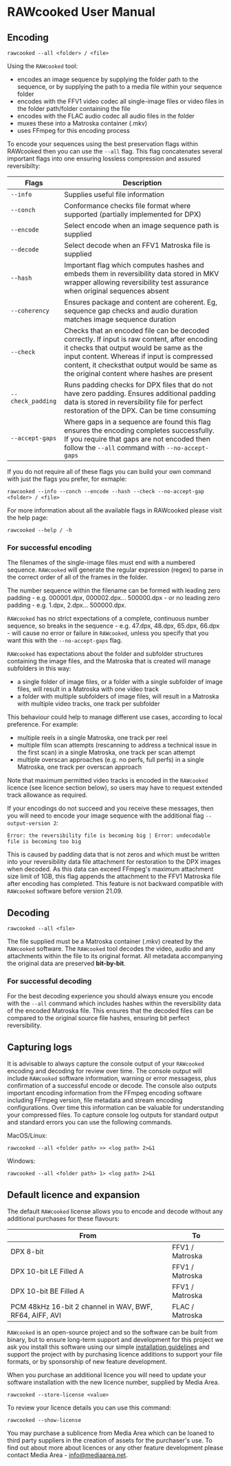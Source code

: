 # RAWcooked User Manual

## Encoding
  
  
```
rawcooked --all <folder> / <file>
```
  
Using the `RAWcooked` tool:  
- encodes an image sequence by supplying the folder path to the sequence, or by supplying the path to a media file within your sequence folder
- encodes with the FFV1 video codec all single-image files or video files in the folder path/folder containing the file
- encodes with the FLAC audio codec all audio files in the folder  
- muxes these into a Matroska container (.mkv)
- uses FFmpeg for this encoding process
  
To encode your sequences using the best preservation flags within RAWcooked then you can use the ```--all``` flag. This flag concatenates several important flags into one ensuring lossless compression and assured reversibilty:  
  
  
| Flags                     | Description                                |
| ------------------------- | ------------------------------------------ |
| ```--info```              | Supplies useful file information           |
| ```--conch```             | Conformance checks file format where supported (partially implemented for DPX) |
| ```--encode```            | Select encode when an image sequence path is supplied  |
| ```--decode```            | Select decode when an FFV1 Matroska file is supplied |
| ```--hash```              | Important flag which computes hashes and embeds them in reversibility data stored in MKV wrapper allowing reversibility test assurance when original sequences absent |
| ```--coherency```         | Ensures package and content are coherent. Eg, sequence gap checks and audio duration matches image sequence duration |
| ```--check```             | Checks that an encoded file can be decoded correctly. If input is raw content, after encoding it checks that output would be same as the input content. Whereas if input is compressed content, it checksthat output would be same as the original content where hashes are present |
| ```--check_padding```     | Runs padding checks for DPX files that do not have zero padding. Ensures additional padding data is stored in reversibility file for perfect restoration of the DPX. Can be time consuming  |
| ```--accept-gaps```       | Where gaps in a sequence are found this flag ensures the encoding completes successfully. If you require that gaps are not encoded then follow the ```--all``` command with ```--no-accept-gaps``` |

  
If you do not require all of these flags you can build your own command with just the flags you prefer, for exmaple:
```
rawcooked --info --conch --encode --hash --check --no-accept-gap <folder> / <file>
```
  
For more information about all the available flags in RAWcooked please visit the help page:
```
rawcooked --help / -h
```

  
### For successful encoding

The filenames of the single-image files must end with a numbered sequence. `RAWcooked` will generate the regular expression (regex) to parse in the correct order of all of the frames in the folder. 

The number sequence within the filename can be formed with leading zero padding - e.g. 000001.dpx, 000002.dpx... 500000.dpx - or no leading zero padding - e.g. 1.dpx, 2.dpx... 500000.dpx.

`RAWcooked` has no strict expectations of a complete, continuous number sequence, so breaks in the sequence  - e.g. 47.dpx, 48.dpx, 65.dpx, 66.dpx - will cause no error or failure in `RAWcooked`, unless you specify that you want this with the ```--no-accept-gaps``` flag.

`RAWcooked` has expectations about the folder and subfolder structures containing the image files, and the Matroska that is created will manage subfolders in this way: 
  
- a single folder of image files, or a folder with a single subfolder of image files, will result in a Matroska with one video track
- a folder with multiple subfolders of image files, will result in a Matroska with multiple video tracks, one track per subfolder
  
This behaviour could help to manage different use cases, according to local preference. For example: 
  
- multiple reels in a single Matroska, one track per reel
- multiple film scan attempts (rescanning to address a technical issue in the first scan) in a single Matroska, one track per scan attempt
- multiple overscan approaches (e.g. no perfs, full perfs) in a single Matroska, one track per overscan approach
  
Note that maximum permitted video tracks is encoded in the `RAWcooked` licence (see licence section below), so users may have to request extended track allowance as required.  
  
If your encodings do not succeed and you receive these messages, then you will need to encode your image sequence with the additional flag ```--output-version 2```:
```
Error: the reversibility file is becoming big | Error: undecodable file is becoming too big
```
This is caused by padding data that is not zeros and which must be written into your reversibility data file attachment for restoration to the DPX images when decoded. As this data can exceed FFmpeg's maximum attachment size limit of 1GB, this flag appends the attachment to the FFV1 Matroska file after encoding has completed. This feature is not backward compatible with `RAWcooked` software before version 21.09.

  
## Decoding

```
rawcooked --all <file>
```

The file supplied must be a Matroska container (.mkv) created by the `RAWcooked` software. The `RAWcooked` tool decodes the video, audio and any attachments within the file to its original format.  All metadata accompanying the original data are preserved **bit-by-bit**.

### For successful decoding

For the best decoding experience you should always ensure you encode with the ```--all``` command which includes hashes within the reversibility data of the encoded Matroska file. This ensures that the decoded files can be compared to the original source file hashes, ensuring bit perfect reversibility.
  
  
## Capturing logs
  
It is advisable to always capture the console output of your `RAWcooked` encoding and decoding for review over time. The console output will include `RAWcooked` software information, warning or error messagess, plus confirmation of a successful encode or decode. The console also outputs important encoding information from the FFmpeg encoding software including FFmpeg version, file metadata and stream encoding configurations. Over time this information can be valuable for understanding your compressed files. To capture console log outputs for standard output and standard errors you can use the following commands.

MacOS/Linux: 
```
rawcooked --all <folder path> >> <log path> 2>&1 
```
Windows: 
```
rawcooked --all <folder path> 1> <log path> 2>&1 
```
  
## Default licence and expansion

The default `RAWcooked` license allows you to encode and decode without any additional purchases for these flavours:
  
| From                 | To                    |
| -------------------- | --------------------- |
| DPX 8-bit            | FFV1 / Matroska |
| DPX 10-bit LE Filled A | FFV1 / Matroska |
| DPX 10-bit BE Filled A | FFV1 / Matroska |
| PCM 48kHz 16-bit 2 channel in WAV, BWF, RF64, AIFF, AVI | FLAC / Matroska |
  
`RAWcooked` is an open-source project and so the software can be built from binary, but to ensure long-term support and development for this project we ask you install this software using our simple [installation guidelines](https://mediaarea.net/RAWcooked/Download) and support the project with by purchasing licence additions to support your file formats, or by sponsorship of new feature development.
  
When you purchase an additional licence you will need to update your software installation with the new licence number, supplied by Media Area.
```
rawcooked --store-license <value>
```
  
To review your licence details you can use this command:
```
rawcooked --show-license
```

You may purchase a sublicence from Media Area which can be loaned to third party suppliers in the creation of assets for the purchaser's use. To find out about more about licences or any other feature development please contact Media Area - [info@mediaarea.net](mailto:info@mediaarea.net).
